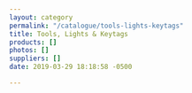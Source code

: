 ```yaml
---
layout: category
permalink: "/catalogue/tools-lights-keytags"
title: Tools, Lights & Keytags
products: []
photos: []
suppliers: []
date: 2019-03-29 18:18:58 -0500

---
```

